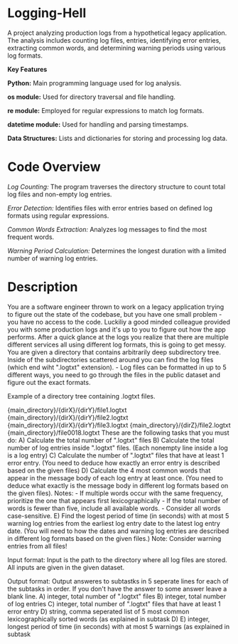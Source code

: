 # Logging-Hell
A project analyzing production logs from a hypothetical legacy application. The analysis includes counting log files, entries, identifying error entries, extracting common words, and determining warning periods using various log formats.

**Key Features**

**Python:** Main programming language used for log analysis.

**os module:** Used for directory traversal and file handling.

**re module:** Employed for regular expressions to match log formats.

**datetime module:** Used for handling and parsing timestamps.

**Data Structures:** Lists and dictionaries for storing and processing log data.

# Code Overview

_Log Counting:_ The program traverses the directory structure to count total log files and non-empty log entries.

_Error Detection:_ Identifies files with error entries based on defined log formats using regular expressions.

_Common Words Extraction:_ Analyzes log messages to find the most frequent words.

_Warning Period Calculation:_ Determines the longest duration with a limited number of warning log entries.

# Description
You are a software engineer thrown to work on a legacy application trying to figure out the state of the codebase, but you have one small problem - you have no access to the code. Luckiliy a good minded colleague provided you with some production logs and it's up to you to figure out how the app performs. After a quick glance at the logs you realize that there are multiple different services all using different log formats, this is going to get messy. You are given a directory that contains arbitrarily deep subdirectory tree. Inside of the subdirectories scattered around you can find the log files (which end wiht ".logtxt" extension). - Log files can be formatted in up to 5 different ways, you need to go through the files in the public dataset and figure out the exact formats.

Example of a directory tree containing .logtxt files.

{main_directory}/{dirX}/{dirY}/file1.logtxt
{main_directory}/{dirX}/{dirY}/file2.logtxt
{main_directory}/{dirX}/{dirY}/file3.logtxt
{main_directory}/{dirZ}/file2.logtxt
{main_directory}/file0018.logtxt
These are the following tasks that you must do: 
A) Calculate the total number of ".logtxt" files 
B) Calculate the total number of log entries inside ".logtxt" files. (Each nonempty line inside a log is a log entry) 
C) Calculate the number of ".logtxt" files that have at least 1 error entry. (You need to deduce how exactly an error entry is described based on the given files) 
D) Calculate the 4 most common words that appear in the message body of each log entry at least once. (You need to deduce what exactly is the message body in different log formats based on the given files). Notes: - If multiple words occur with the same frequency, prioritize the one that appears first lexicographically - If the total number of words is fewer than five, include all available words. - Consider all words case-sensitive. 
E) Find the logest period of time (in seconds) with at most 5 warning log entries from the earliest log entry date to the latest log entry date. (You will need to how the dates and warning log entries are described in different log formats based on the given files.) Note: Consider warning entries from all files!

Input format: Input is the path to the directory where all log files are stored. All inputs are given in the given dataset.

Output format: Output answeres to subtastks in 5 seperate lines for each of the subtasks in order. If you don't have the answer to some answer leave a blank line. A) integer, total number of ".logtxt" files B) integer, total number of log entries C) integer, total number of ".logtxt" files that have at least 1 error entry D) string, comma seperated list of 5 most common lexicographically sorted words (as explained in subtask D) E) integer, longest period of time (in seconds) with at most 5 warnings (as explained in subtask
